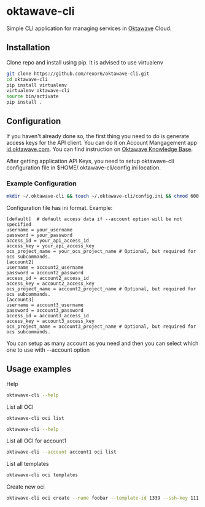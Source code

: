 # oktawave-cli

Simple CLI application for managing services in [Oktawave](https://oktawave.com/en) Cloud.

## Installation

Clone repo and install using pip. It is advised to use virtualenv

```bash
git clone https://github.com/rexor6/oktawave-cli.git
cd oktawave-cli
pip install virtualenv
virtualenv oktawave-cli
source bin/activate
pip install .
```

## Configuration

If you haven't already done so, the first thing you need to do is generate access keys for the API client. You can do it on Account Mangagement app [id.oktawave.com](https://id.oktawave.com/core/en/clients). You can find instruction on [Oktawave Knowledge Base](https://oktawave.com/docs/services/api/autoryzacja).

After getting application API Keys, you need to setup oktawave-cli configuration file in $HOME/.oktawave-cli/config.ini location.

### Example Configuration

```bash
mkdir ~/.oktawave-cli && touch ~/.oktawave-cli/config.ini && chmod 600 ~/.oktawave-cli/config.ini 
```
Configuration file has ini format.
Example:
```
[default]  # default access data if --account option will be not specified
username = your_username
password = your_password
access_id = your_api_access_id
access_key = your_api_access_key
ocs_project_name = your_ocs_project_name # Optional, but required for ocs subcommands.
[account2]
username = account2_username
password = account2_password
access_id = account2_access_id
access_key = account2_access_key
ocs_project_name = account2_project_name # Optional, but required for ocs subcommands.
[account3]
username = account3_username
password = account3_password
access_id = account3_access_id
access_key = account3_access_key
ocs_project_name = account3_project_name # Optional, but required for ocs subcommands.
```

You can setup as many account as you need and then you can select which one to use with --account option

## Usage examples

Help
```bash
oktawave-cli --help
```

List all OCI
```bash
oktawave-cli oci list
```

```bash
oktawave-cli --help
```

List all OCI for account1
```bash
oktawave-cli --account account1 oci list
```
List all templates
```bash
oktawave-cli oci templates
```
Create new oci
```bash
oktawave-cli oci create --name foobar --template-id 1339 --ssh-key 111 --type-id 34
```
